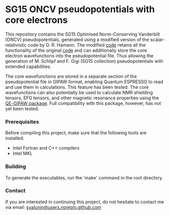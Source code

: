 
# SG15 ONCV pseudopotentials with core electrons

This repository contains the SG15 Optimised Norm-Conserving Vanderbilt (ONCV) pseudopotentials, generated using a modified version of the scalar-relativistic code by D. R. Hamann. The modified [code](https://github.com/syalunin/SG15-pseudopotentials/blob/main/src/upfout.f90) retains all the functionality of the original [code](http://www.quantum-simulation.org/potentials/sg15_oncv/) and can additionally store the core electron wavefunctions into the pseudopotential file. Thus allowing the generation of M. Schlipf and F. Gigi (SG15 collection) pseudopotentials with extended capabilities.

The core wavefunctions are stored in a separate section of the pseudopotential file in GIPAW format, enabling Quantum ESPRESSO to read and use them in calculations. This feature has been tested. The core wavefunctions can also potentially be used to calculate NMR shielding tensors, EFG tensors, and other magnetic resonance properties using the [QE-GIPAW package](https://github.com/dceresoli/qe-gipaw). Full compatibility with this package, however, has not yet been tested.

### Prerequisites
Before compiling this project, make sure that the following tools are installed:
- Intel Fortran and C++ compilers
- Intel MKL

### Building
To generate the executables, run the 'make' command in the root directory.

### Contact
If you are interested in continuing this project, do not hesitate to contact me via email:
syalunin@users.noreply.github.com
